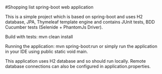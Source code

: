 #Shopping list spring-boot web application

This is a simple project which is based on spring-boot and uses H2 database, JPA, Thymeleaf template engine and contains JUnit tests, BDD Cucumber tests (Selenide + PhantomJs Driver).

Build with tests: mvn clean install

Running the application: mvn spring-boot:run or simply run the application in your IDE using public static void main.

This application uses H2 database and so should run locally. Remote database connections can also be configured in application.properties.